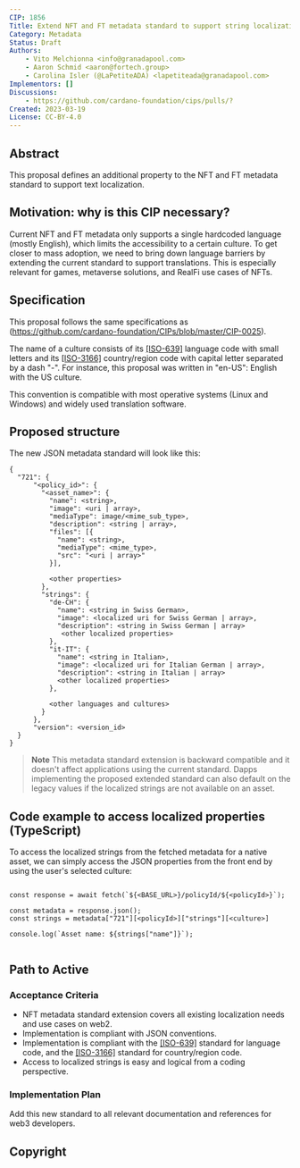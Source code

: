 ```yaml
---
CIP: 1856
Title: Extend NFT and FT metadata standard to support string localization
Category: Metadata
Status: Draft
Authors:
    - Vito Melchionna <info@granadapool.com>
    - Aaron Schmid <aaron@fortech.group>
    - Carolina Isler (@LaPetiteADA) <lapetiteada@granadapool.com>
Implementors: []
Discussions:
    - https://github.com/cardano-foundation/cips/pulls/?
Created: 2023-03-19
License: CC-BY-4.0
---
```


<!-- Existing categories:

- Meta                   | For meta-CIPs which typically serve another category or group of categories.
- Reward-Sharing Schemes | For CIPs discussing the reward & incentive mechanisms of the protocol.
- Wallets                | For standardization across wallets (hardware, full-node or light).
- Tokens                 | About tokens (fungible or non-fungible) and minting policies in general.
- Metadata               | For proposals around metadata (on-chain or off-chain).
- Tools                  | A broad category for ecosystem tools not falling into any other category.
- Plutus                 | Changes or additions to Plutus
- Ledger                 | For proposals regarding the Cardano ledger
- Catalyst               | For proposals affecting Project Catalyst / the Jörmungandr project

-->

## Abstract
This proposal defines an additional property to the NFT and FT metadata standard to support text localization.

## Motivation: why is this CIP necessary?
Current NFT and FT metadata only supports a single hardcoded language (mostly English), which limits the accessibility to a certain culture. To get closer to mass adoption, we need to bring down language barriers by extending the current standard to support translations. This is especially relevant for games, metaverse solutions, and RealFi use cases of NFTs.  

## Specification
This proposal follows the same specifications as <CIP-0025>(https://github.com/cardano-foundation/CIPs/blob/master/CIP-0025).
    
The name of a culture consists of its [[ISO-639]](https://www.iso.org/standard/4767.html) language code with small letters and its [[ISO-3166]](https://www.iso.org/standard/63545.html) country/region code with capital letter separated by a dash "-". For instance, this proposal was written in "en-US": English with the US culture.

This convention is compatible with most operative systems (Linux and Windows) and widely used translation software.
    
## Proposed structure

The new JSON metadata standard will look like this:
```
{
  "721": {
      "<policy_id>": {
        "<asset_name>": {
          "name": <string>,
          "image": <uri | array>,
          "mediaType": image/<mime_sub_type>,
          "description": <string | array>,
          "files": [{
            "name": <string>,
            "mediaType": <mime_type>,
            "src": "<uri | array>"
          }],
  
          <other properties>
        },
        "strings": {
          "de-CH": {
            "name": <string in Swiss German>,
            "image": <localized uri for Swiss German | array>,
            "description": <string in Swiss German | array>
             <other localized properties>
          },
          "it-IT": {
            "name": <string in Italian>,
            "image": <localized uri for Italian German | array>,     
            "description": <string in Italian | array>
            <other localized properties>
          },
          
          <other languages and cultures>
        }
      },
      "version": <version_id>
  }
}

```

> **Note**
> This metadata standard extension is backward compatible and it doesn't affect applications using the current standard. Dapps implementing the proposed extended standard can also default on the legacy values if the localized strings are not available on an asset.

## Code example to access localized properties (TypeScript)

To access the localized strings from the fetched metadata for a native asset, we can simply access the JSON properties from the front end by using the user's selected culture:

```

const response = await fetch(`${<BASE_URL>}/policyId/${<policyId>}`);    
            
const metadata = response.json();
const strings = metadata["721"][<policyId>]["strings"][<culture>]

console.log(`Asset name: ${strings["name"]}`);
         
```
     
## Path to Active

### Acceptance Criteria
- NFT metadata standard extension covers all existing localization needs and use cases on web2.
- Implementation is compliant with JSON conventions.
- Implementation is compliant with the [[ISO-639]](https://www.iso.org/standard/4767.html) standard for language code, and the [[ISO-3166]](https://www.iso.org/standard/63545.html) standard for country/region code.
- Access to localized strings is easy and logical from a coding perspective.
            
### Implementation Plan
Add this new standard to all relevant documentation and references for web3 developers.

## Copyright
<!-- The CIP must be explicitly licensed under acceptable copyright terms. -->

[CC-BY-4.0]: https://creativecommons.org/licenses/by/4.0/legalcode
[Apache-2.0]: http://www.apache.org/licenses/LICENSE-2.0

